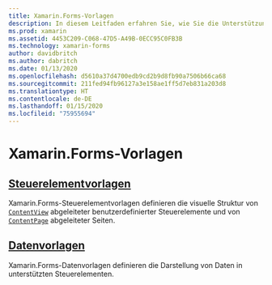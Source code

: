 ```yaml
---
title: Xamarin.Forms-Vorlagen
description: In diesem Leitfaden erfahren Sie, wie Sie die Unterstützung für Vorlagen von Xamarin.Forms nutzen können. Diese Unterstützung umfasst Steuerelementvorlagen, die die visuelle Struktur benutzerdefinierter Steuerelemente und Seiten definieren, sowie Datenvorlagen, die die Darstellung von Daten in unterstützten Steuerelementen definieren.
ms.prod: xamarin
ms.assetid: 4453C209-C068-47D5-A49B-0ECC95C0FB3B
ms.technology: xamarin-forms
author: davidbritch
ms.author: dabritch
ms.date: 01/13/2020
ms.openlocfilehash: d5610a37d4700edb9cd2b9d8fb90a7506b66ca68
ms.sourcegitcommit: 211fed94fb96127a3e158ae1ff5d7eb831a203d8
ms.translationtype: HT
ms.contentlocale: de-DE
ms.lasthandoff: 01/15/2020
ms.locfileid: "75955694"
---
```

# <a name="xamarinforms-templates"></a>Xamarin.Forms-Vorlagen

## <a name="control-templatescontrol-templatemd"></a>[Steuerelementvorlagen](control-template.md)

Xamarin.Forms-Steuerelementvorlagen definieren die visuelle Struktur von [`ContentView`](xref:Xamarin.Forms.ContentView) abgeleiteter benutzerdefinierter Steuerelemente und von [`ContentPage`](xref:Xamarin.Forms.ContentPage) abgeleiteter Seiten.

## <a name="data-templatesdata-templatesindexmd"></a>[Datenvorlagen](data-templates/index.md)

Xamarin.Forms-Datenvorlagen definieren die Darstellung von Daten in unterstützten Steuerelementen.
